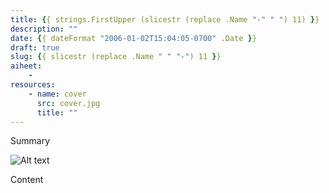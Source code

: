 ```yaml
---
title: {{ strings.FirstUpper (slicestr (replace .Name "-" " ") 11) }}
description: ""
date: {{ dateFormat "2006-01-02T15:04:05-0700" .Date }}
draft: true
slug: {{ slicestr (replace .Name " " "-") 11 }}
aiheet:
    - 
resources:
    - name: cover
      src: cover.jpg
      title: ""
---
```

Summary

<!--more-->

![Alt text](cover.jpg "Caption")

Content
